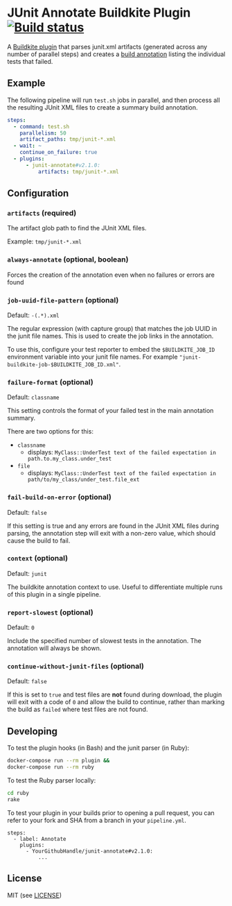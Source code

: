 # JUnit Annotate Buildkite Plugin [![Build status](https://badge.buildkite.com/e57701b1037f2c77d0b3f2e4901559ed2e8f131119cd7806ad.svg?branch=master)](https://buildkite.com/buildkite/plugins-junit-annotate)

A [Buildkite plugin](https://buildkite.com/docs/agent/v3/plugins) that parses junit.xml artifacts (generated across any number of parallel steps) and creates a [build annotation](https://buildkite.com/docs/agent/v3/cli-annotate) listing the individual tests that failed.

## Example

The following pipeline will run `test.sh` jobs in parallel, and then process all the resulting JUnit XML files to create a summary build annotation.

```yml
steps:
  - command: test.sh
    parallelism: 50
    artifact_paths: tmp/junit-*.xml
  - wait: ~
    continue_on_failure: true
  - plugins:
      - junit-annotate#v2.1.0:
          artifacts: tmp/junit-*.xml
```

## Configuration

### `artifacts` (required)

The artifact glob path to find the JUnit XML files.

Example: `tmp/junit-*.xml`

### `always-annotate` (optional, boolean)

Forces the creation of the annotation even when no failures or errors are found

### `job-uuid-file-pattern` (optional)

Default: `-(.*).xml`

The regular expression (with capture group) that matches the job UUID in the junit file names. This is used to create the job links in the annotation.

To use this, configure your test reporter to embed the `$BUILDKITE_JOB_ID` environment variable into your junit file names. For example `"junit-buildkite-job-$BUILDKITE_JOB_ID.xml"`.

### `failure-format` (optional)

Default: `classname`

This setting controls the format of your failed test in the main annotation summary.

There are two options for this:

- `classname`
  - displays: `MyClass::UnderTest text of the failed expectation in path.to.my_class.under_test`
- `file`
  - displays: `MyClass::UnderTest text of the failed expectation in path/to/my_class/under_test.file_ext`

### `fail-build-on-error` (optional)

Default: `false`

If this setting is true and any errors are found in the JUnit XML files during
parsing, the annotation step will exit with a non-zero value, which should cause
the build to fail.

### `context` (optional)

Default: `junit`

The buildkite annotation context to use. Useful to differentiate multiple runs of this plugin in a single pipeline.

### `report-slowest` (optional)

Default: `0`

Include the specified number of slowest tests in the annotation. The annotation will always be shown.

### `continue-without-junit-files` (optional)

Default: `false`

If this is set to `true` and test files are **not** found during download, the plugin will exit with a code of `0` and allow the build to continue, rather than marking the build as `failed` where test files are not found.

## Developing

To test the plugin hooks (in Bash) and the junit parser (in Ruby):

```bash
docker-compose run --rm plugin &&
docker-compose run --rm ruby
```

To test the Ruby parser locally:

```bash
cd ruby
rake
```

To test your plugin in your builds prior to opening a pull request, you can refer to your fork and SHA from a branch in your `pipeline.yml`.

```
steps:
  - label: Annotate
    plugins:
      - YourGithubHandle/junit-annotate#v2.1.0:
          ...
```

## License

MIT (see [LICENSE](LICENSE))
